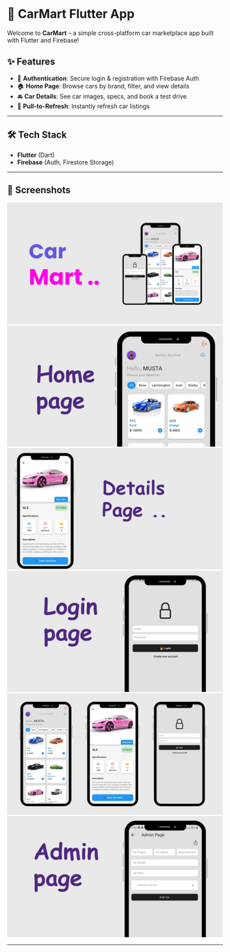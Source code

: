 # 🚗 CarMart Flutter App

Welcome to **CarMart** – a simple cross-platform car marketplace app built with Flutter and Firebase! 

## ✨ Features

- 🔐 **Authentication**: Secure login & registration with Firebase Auth
- 🏠 **Home Page**: Browse cars by brand, filter, and view details
- 🚘 **Car Details**: See car images, specs, and book a test drive
- 🔄 **Pull-to-Refresh**: Instantly refresh car listings

---
## 🛠️ Tech Stack

- **Flutter** (Dart)
- **Firebase** (Auth, Firestore Storage)
 

---
## 📸 Screenshots

 
 
![](assets/screenshots/1.png) 
![](assets/screenshots/2.png) 
![](assets/screenshots/3.png)
![](assets/screenshots/4.png) 
![](assets/screenshots/5.png) 
![](assets/screenshots/6.png) 

---



